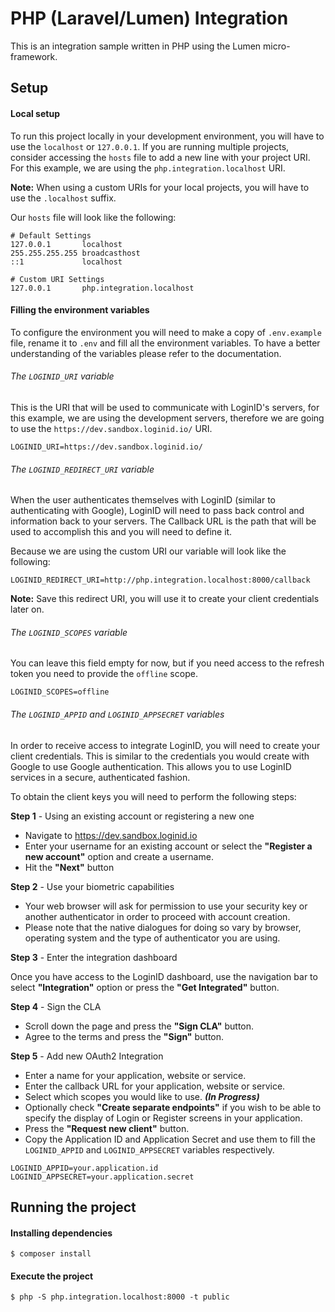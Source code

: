 # PHP (Laravel/Lumen) Integration

This is an integration sample written in PHP using the Lumen micro-framework.

## Setup

#### Local setup

To run this project locally in your development environment, you will have to use the `localhost` or `127.0.0.1`. If you are running multiple projects, consider accessing the `hosts` file to add a new line with your project URI. For this example, we are using the `php.integration.localhost` URI. 

**Note:** When using a custom URIs for your local projects, you will have to use the `.localhost` suffix.

Our `hosts` file will look like the following:
```
# Default Settings
127.0.0.1       localhost
255.255.255.255 broadcasthost
::1             localhost

# Custom URI Settings
127.0.0.1       php.integration.localhost
```

#### Filling the environment variables

To configure the environment you will need to make a copy of `.env.example` file, rename it to `.env` and fill all the environment variables. To have a better understanding of the variables please refer to the documentation.

###### The `LOGINID_URI` variable

This is the URI that will be used to communicate with LoginID's servers, for this example, we are using the development servers, therefore we are going to use the `https://dev.sandbox.loginid.io/` URI.

```
LOGINID_URI=https://dev.sandbox.loginid.io/
```

###### The `LOGINID_REDIRECT_URI` variable

When the user authenticates themselves with LoginID (similar to authenticating with Google), LoginID will need to pass back control and information back to your servers. The Callback URL is the path that will be used to accomplish this and you will need to define it.

Because we are using the custom URI our variable will look like the following:

```
LOGINID_REDIRECT_URI=http://php.integration.localhost:8000/callback
```

**Note:** Save this redirect URI, you will use it to create your client credentials later on. 

###### The `LOGINID_SCOPES` variable

You can leave this field empty for now, but if you need access to the refresh token you need to provide the `offline` scope.

```
LOGINID_SCOPES=offline
```

###### The `LOGINID_APPID` and `LOGINID_APPSECRET` variables

In order to receive access to integrate LoginID, you will need to create your client credentials. This is similar to the credentials you would create with Google to use Google authentication. This allows you to use LoginID services in a secure, authenticated fashion.

To obtain the client keys you will need to perform the following steps:

**Step 1** - Using an existing account or registering a new one

 - Navigate to https://dev.sandbox.loginid.io 
 - Enter your username for an existing account or select the **"Register a new account"** option and create a username.
 - Hit the **"Next"** button

**Step 2** - Use your biometric capabilities

 - Your web browser will ask for permission to use your security key or another authenticator in order to proceed with account creation.
 - Please note that the native dialogues for doing so vary by browser, operating system and the type of authenticator you are using. 

**Step 3** - Enter the integration dashboard

Once you have access to the LoginID dashboard, use the navigation bar to select **"Integration"** option or press the **"Get Integrated"** button.

**Step 4** - Sign the CLA

 - Scroll down the page and press the **"Sign CLA"** button.
 - Agree to the terms and press the **"Sign"** button.

**Step 5** - Add new OAuth2 Integration

 - Enter a name for your application, website or service.
 - Enter the callback URL for your application, website or service.
 - Select which scopes you would like to use. **_(In Progress)_**
 - Optionally check **"Create separate endpoints"** if you wish to be able to specify the display of Login or Register screens in your application.
 - Press the **"Request new client"** button.
 - Copy the Application ID and Application Secret and use them to fill the `LOGINID_APPID` and `LOGINID_APPSECRET` variables respectively.

```
LOGINID_APPID=your.application.id
LOGINID_APPSECRET=your.application.secret
```

## Running the project

#### Installing dependencies

```
$ composer install
```

#### Execute the project

```
$ php -S php.integration.localhost:8000 -t public
```

